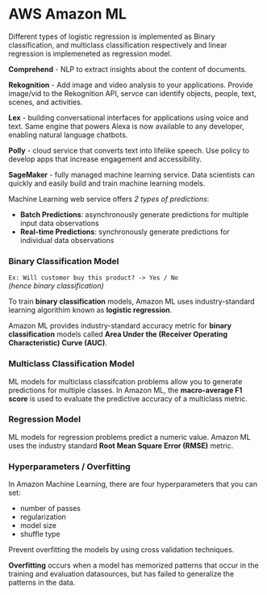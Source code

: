 # AWS Amazon ML

Different types of logistic regression is implemented as Binary classification, and multiclass classification respectively and linear regression is implemeneted as regression model.

**Comprehend** - NLP to extract insights about the content of documents.

**Rekognition** - Add image and video analysis to your applications. Provide image/vid to the Rekognition API, servce can identify objects, people, text, scenes, and activities.

**Lex** - building conversational interfaces for applications using voice and text. Same engine that powers Alexa is now available to any developer, enabling natural language chatbots.

**Polly** - cloud service that converts text into lifelike speech. Use policy to develop apps that increase engagement and accessibility.

**SageMaker** - fully managed machine learning service. Data scientists can quickly and easily build and train machine learning models.

Machine Learning web service offers _2 types of predictions_: 
- **Batch Predictions**: asynchronously generate predictions for multiple input data observations
- **Real-time Predictions**: synchronously generate predictions for individual data observations

### Binary Classification Model

`Ex: Will customer buy this product? -> Yes / No` \
_(hence binary classification)_

To train **binary classification** models, Amazon ML uses industry-standard learning algorithim known as **logistic regression**.

Amazon ML provides industry-standard accuracy metric for **binary classification** models called **Area Under the (Receiver Operating Characteristic) Curve (AUC)**.

### Multiclass Classification Model

ML models for multiclass classifcation problems allow you to generate predictions for multiple classes. In Amazon ML, the **macro-average F1 score** is used to evaluate the predictive accuracy of a multiclass metric.

### Regression Model

ML models for regression problems predict a numeric value. Amazon ML uses the industry standard **Root Mean Square Error (RMSE)** metric.

### Hyperparameters / Overfitting
In Amazon Machine Learning, there are four hyperparameters that you can set: 
- number of passes
- regularization
- model size
- shuffle type

Prevent overfitting the models by using cross validation techniques.

**Overfitting** occurs when a model has memorized patterns that occur in the training and evaluation datasources, but has failed to generalize the patterns in the data.